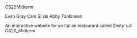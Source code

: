 CS20Midterm

Evan Gray
Cam Silvia
Abby Tonkinson

An interactive website for an Italian restaurant called Zesty's.# CS20_Midterm
